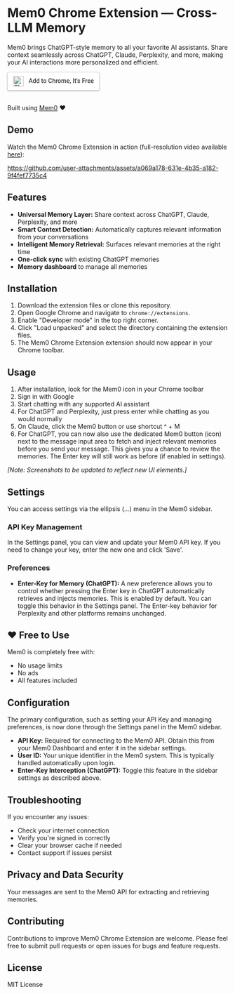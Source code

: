 # Mem0 Chrome Extension — Cross-LLM Memory

Mem0 brings ChatGPT-style memory to all your favorite AI assistants. Share context seamlessly across ChatGPT, Claude, Perplexity, and more, making your AI interactions more personalized and efficient.

<a href="https://chromewebstore.google.com/detail/claude-memory/onihkkbipkfeijkadecaafbgagkhglop?hl=en-GB&utm_source=ext_sidebar" style="display: inline-block; padding: 8px 12px; background-color: white; color: #3c4043; text-decoration: none; font-family: 'Roboto', Arial, sans-serif; font-size: 14px; font-weight: 500; border-radius: 4px; border: 1px solid #dadce0; box-shadow: 0 1px 2px rgba(60,64,67,0.3), 0 1px 3px 1px rgba(60,64,67,0.15);">
  <img src="https://www.google.com/chrome/static/images/chrome-logo.svg" alt="Chrome logo" style="height: 24px; vertical-align: middle; margin-right: 8px;">
  Add to Chrome, It's Free
</a>
<br>
<br>

Built using [Mem0](https://www.mem0.ai) ❤️


## Demo

Watch the Mem0 Chrome Extension in action (full-resolution video available [here](https://www.youtube.com/watch?v=cByzXztn-YY)):

https://github.com/user-attachments/assets/a069a178-631e-4b35-a182-9f4fef7735c4


## Features

- **Universal Memory Layer:** Share context across ChatGPT, Claude, Perplexity, and more
- **Smart Context Detection:** Automatically captures relevant information from your conversations
- **Intelligent Memory Retrieval:** Surfaces relevant memories at the right time
- **One-click sync** with existing ChatGPT memories
- **Memory dashboard** to manage all memories

## Installation

1. Download the extension files or clone this repository.
2. Open Google Chrome and navigate to `chrome://extensions`.
3. Enable "Developer mode" in the top right corner.
4. Click "Load unpacked" and select the directory containing the extension files.
5. The Mem0 Chrome Extension extension should now appear in your Chrome toolbar.


## Usage

1. After installation, look for the Mem0 icon in your Chrome toolbar
2. Sign in with Google
3. Start chatting with any supported AI assistant
4. For ChatGPT and Perplexity, just press enter while chatting as you would normally
5. On Claude, click the Mem0 button or use shortcut ^ + M
6. For ChatGPT, you can now also use the dedicated Mem0 button (icon) next to the message input area to fetch and inject relevant memories before you send your message. This gives you a chance to review the memories. The Enter key will still work as before (if enabled in settings).

*[Note: Screenshots to be updated to reflect new UI elements.]*

## Settings

You can access settings via the ellipsis (...) menu in the Mem0 sidebar.

### API Key Management
In the Settings panel, you can view and update your Mem0 API key. If you need to change your key, enter the new one and click 'Save'.

### Preferences
- **Enter-Key for Memory (ChatGPT):** A new preference allows you to control whether pressing the Enter key in ChatGPT automatically retrieves and injects memories. This is enabled by default. You can toggle this behavior in the Settings panel. The Enter-key behavior for Perplexity and other platforms remains unchanged.

## ❤️ Free to Use

Mem0 is completely free with:

- No usage limits
- No ads
- All features included

## Configuration

The primary configuration, such as setting your API Key and managing preferences, is now done through the Settings panel in the Mem0 sidebar.

- **API Key:** Required for connecting to the Mem0 API. Obtain this from your Mem0 Dashboard and enter it in the sidebar settings.
- **User ID:** Your unique identifier in the Mem0 system. This is typically handled automatically upon login.
- **Enter-Key Interception (ChatGPT):** Toggle this feature in the sidebar settings as described above.


## Troubleshooting

If you encounter any issues:

- Check your internet connection
- Verify you're signed in correctly
- Clear your browser cache if needed
- Contact support if issues persist

## Privacy and Data Security

Your messages are sent to the Mem0 API for extracting and retrieving memories.

## Contributing

Contributions to improve Mem0 Chrome Extension are welcome. Please feel free to submit pull requests or open issues for bugs and feature requests.

## License
MIT License

